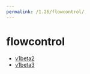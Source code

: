 ```yaml
---
permalink: /1.26/flowcontrol/
---
```


# flowcontrol



* [v1beta2](v1beta2/index.md)
* [v1beta3](v1beta3/index.md)